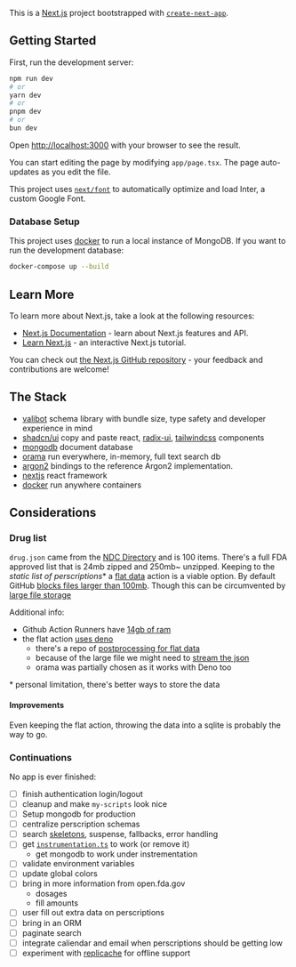 This is a [Next.js](https://nextjs.org/) project bootstrapped with [`create-next-app`](https://github.com/vercel/next.js/tree/canary/packages/create-next-app).

## Getting Started

First, run the development server:

```bash
npm run dev
# or
yarn dev
# or
pnpm dev
# or
bun dev
```

Open [http://localhost:3000](http://localhost:3000) with your browser to see the result.

You can start editing the page by modifying `app/page.tsx`. The page auto-updates as you edit the file.

This project uses [`next/font`](https://nextjs.org/docs/basic-features/font-optimization) to automatically optimize and load Inter, a custom Google Font.

### Database Setup

This project uses [docker](https://www.docker.com/) to run a local instance of MongoDB.
If you want to run the development database:

```bash
docker-compose up --build
```

## Learn More

To learn more about Next.js, take a look at the following resources:

- [Next.js Documentation](https://nextjs.org/docs) - learn about Next.js features and API.
- [Learn Next.js](https://nextjs.org/learn) - an interactive Next.js tutorial.

You can check out [the Next.js GitHub repository](https://github.com/vercel/next.js/) - your feedback and contributions are welcome!

## The Stack

- [valibot](https://valibot.dev/) schema library with bundle size, type safety and developer experience in mind
- [shadcn/ui](https://ui.shadcn.com/) copy and paste react, [radix-ui](https://www.radix-ui.com/), [tailwindcss](https://tailwindcss.com/) components
- [mongodb](https://www.mongodb.com/) document database
- [orama](https://oramasearch.com/) run everywhere, in-memory, full text search db
- [argon2](https://www.npmjs.com/package/argon2) bindings to the reference Argon2 implementation.
- [nextjs](https://nextjs.org/) react framework
- [docker](https://www.docker.com/) run anywhere containers

## Considerations

### Drug list

`drug.json` came from the [NDC Directory](https://open.fda.gov/apis/drug/ndc/) and is 100 items.
There's a full FDA approved list that is 24mb zipped and 250mb~ unzipped. Keeping to the _static list of perscriptions_*
a [flat data](https://githubnext.com/projects/flat-data/) action is a viable option. By default GitHub [blocks files larger than 100mb](https://docs.github.com/en/repositories/working-with-files/managing-large-files/about-large-files-on-github#file-size-limits). Though this can be circumvented by [large file storage](https://docs.github.com/en/repositories/working-with-files/managing-large-files/about-git-large-file-storage)

Additional info:
- Github Action Runners have [14gb of ram](https://docs.github.com/en/actions/using-github-hosted-runners/about-github-hosted-runners/about-github-hosted-runners#standard-github-hosted-runners-for-public-repositories)
- the flat action [uses deno](https://github.com/marketplace/actions/flat-data#why-deno)
  - there's a repo of [postprocessing for flat data](https://github.com/githubocto/flat-postprocessing/tree/main)
  - because of the large file we might need to [stream the json](https://workers.tools/json-stream/#limitations)
  - orama was partially chosen as it works with Deno too

\* personal limitation, there's better ways to store the data

#### Improvements

Even keeping the flat action, throwing the data into a sqlite is probably the way to go.

### Continuations

No app is ever finished:
- [ ] finish authentication login/logout
- [ ] cleanup and make `my-scripts` look nice
- [ ] Setup mongodb for production
- [ ] centralize perscription schemas
- [ ] search [skeletons](https://ui.shadcn.com/docs/components/skeleton), suspense, fallbacks, error handling
- [ ] get [`instrumentation.ts`](https://nextjs.org/docs/app/building-your-application/optimizing/instrumentation) to work (or remove it)
  - get mongodb to work under instrementation
- [ ] validate environment variables
- [ ] update global colors
- [ ] bring in more information from open.fda.gov
  - dosages
  - fill amounts
- [ ] user fill out extra data on perscriptions
- [ ] bring in an ORM
- [ ] paginate search
- [ ] integrate caliendar and email when perscriptions should be getting low
- [ ] experiment with [replicache](https://replicache.dev/) for offline support
